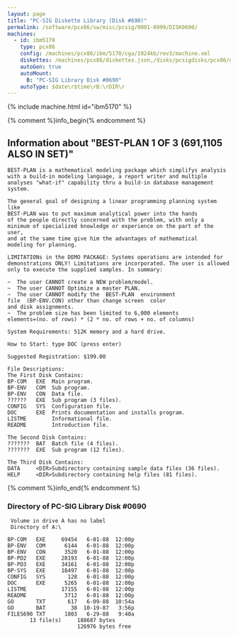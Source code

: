```yaml
---
layout: page
title: "PC-SIG Diskette Library (Disk #690)"
permalink: /software/pcx86/sw/misc/pcsig/0001-0999/DISK0690/
machines:
  - id: ibm5170
    type: pcx86
    config: /machines/pcx86/ibm/5170/cga/1024kb/rev3/machine.xml
    diskettes: /machines/pcx86/diskettes.json,/disks/pcsigdisks/pcx86/diskettes.json
    autoGen: true
    autoMount:
      B: "PC-SIG Library Disk #0690"
    autoType: $date\r$time\rB:\rDIR\r
---
```


{% include machine.html id="ibm5170" %}

{% comment %}info_begin{% endcomment %}

## Information about "BEST-PLAN 1 OF 3 (691,1105 ALSO IN SET)"

    BEST-PLAN is a mathematical modeling package which simplifys analysis
    with a build-in modeling language, a report writer and multiple
    analyses "what-if" capability thru a build-in database management
    system.
    
    The general goal of designing a linear programming planning system like
    BEST-PLAN was to put maximum analytical power into the hands
    of the people directly concerned with the problem, with only a
    minimum of specialized knowledge or experience on the part of the user,
    and at the same time give him the advantages of mathematical
    modeling for planning.
    
    LIMITATIONs in the DEMO PACKAGE: Systems operations are intended for
    demonstrations ONLY! Limitations are incorporated. The user is allowed
    only to execute the supplied samples. In summary:
    
    ~  The user CANNOT create a NEW problem/model.
    ~  The user CANNOT Optimize a master PLAN.
    ~  The user CANNOT modify the  BEST-PLAN  environment
    file  (BP-ENV.CON) other than change screen  color
    and disk assignments.
    ~  The problem size has been limited to 6,000 elements
    elements=(no. of rows) * (2 * no. of rows + no. of columns)
    
    System Requirements: 512K memory and a hard drive.
    
    How to Start: type DOC (press enter)
    
    Suggested Registration: $199.00
    
    File Descriptions:
    The First Disk Contains:
    BP-COM   EXE  Main program.
    BP-ENV   COM  Sub program.
    BP-ENV   CON  Data file.
    ??????   EXE  Sub program (3 files).
    CONFIG   SYS  Configuration file.
    DOC      EXE  Prints documentation and installs program.
    LISTME        Informational file.
    README        Introduction file.
    
    The Second Disk Contains:
    ???????  BAT  Batch file (4 files).
    ???????  EXE  Sub program (12 files).
    
    The Third Disk Contains:
    DATA     <DIR>Subdirectory containing sample data files (36 files).
    HELP     <DIR>Subdirectory containing help files (81 files).
{% comment %}info_end{% endcomment %}


### Directory of PC-SIG Library Disk #0690

     Volume in drive A has no label
     Directory of A:\

    BP-COM   EXE     69454   6-01-88  12:00p
    BP-ENV   COM      6144   6-01-88  12:00p
    BP-ENV   CON      3520   6-01-88  12:00p
    BP-PD2   EXE     28193   6-01-88  12:00p
    BP-PD3   EXE     34161   6-01-88  12:00p
    BP-SYS   EXE     18497   6-01-88  12:00p
    CONFIG   SYS       128   6-01-88  12:00p
    DOC      EXE      5265   6-01-88  12:00p
    LISTME           17155   6-01-88  12:00p
    README            3712   6-01-88  12:00p
    GO       TXT       617   6-09-88  10:54a
    GO       BAT        38  10-19-87   3:56p
    FILES690 TXT      1803   6-29-88   9:40a
           13 file(s)     188687 bytes
                          126976 bytes free
